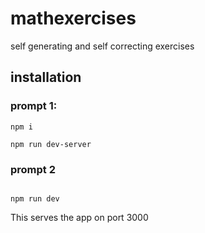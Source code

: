 # mathexercises
self generating and self correcting exercises

## installation ##

### prompt 1: ###

```
npm i

npm run dev-server

````

### prompt 2 ###

````

npm run dev

````

This serves the app on port 3000